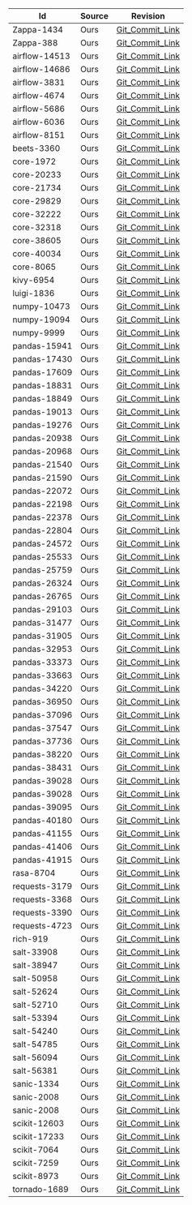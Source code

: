 | Id                                   | Source  | Revision       
|--------------------------------------|---------|-----------------------------------------------------------------------------------------------------------------------------------------|
|Zappa-1434|Ours|[Git_Commit_Link](https://github.com/Miserlou/Zappa/pull/1434)
|Zappa-388|Ours|[Git_Commit_Link](https://github.com/Miserlou/Zappa/pull/388)
|airflow-14513|Ours|[Git_Commit_Link](https://github.com/apache/airflow/pull/14513)
|airflow-14686|Ours|[Git_Commit_Link](https://github.com/apache/airflow/pull/14686)
|airflow-3831|Ours|[Git_Commit_Link](https://github.com/apache/airflow/pull/3831)
|airflow-4674|Ours|[Git_Commit_Link](https://github.com/apache/airflow/pull/4674)
|airflow-5686|Ours|[Git_Commit_Link](https://github.com/apache/airflow/pull/5686)
|airflow-6036|Ours|[Git_Commit_Link](https://github.com/apache/airflow/pull/6036)
|airflow-8151|Ours|[Git_Commit_Link](https://github.com/apache/airflow/pull/8151)
|beets-3360|Ours|[Git_Commit_Link](https://github.com/beetbox/beets/pull/3360)
|core-1972|Ours|[Git_Commit_Link](https://github.com/home-assistant/core/pull/1972)
|core-20233|Ours|[Git_Commit_Link](https://github.com/home-assistant/core/pull/20233)
|core-21734|Ours|[Git_Commit_Link](https://github.com/home-assistant/core/pull/21734)
|core-29829|Ours|[Git_Commit_Link](https://github.com/home-assistant/core/pull/29829)
|core-32222|Ours|[Git_Commit_Link](https://github.com/home-assistant/core/pull/32222)
|core-32318|Ours|[Git_Commit_Link](https://github.com/home-assistant/core/pull/32318)
|core-38605|Ours|[Git_Commit_Link](https://github.com/home-assistant/core/pull/38605)
|core-40034|Ours|[Git_Commit_Link](https://github.com/home-assistant/core/pull/40034)
|core-8065|Ours|[Git_Commit_Link](https://github.com/home-assistant/core/pull/8065)
|kivy-6954|Ours|[Git_Commit_Link](https://github.com/kivy/kivy/pull/6954)
|luigi-1836|Ours|[Git_Commit_Link](https://github.com/spotify/luigi/pull/1836)
|numpy-10473|Ours|[Git_Commit_Link](https://github.com/numpy/numpy/pull/10473)
|numpy-19094|Ours|[Git_Commit_Link](https://github.com/numpy/numpy/pull/19094)
|numpy-9999|Ours|[Git_Commit_Link](https://github.com/numpy/numpy/pull/9999)
|pandas-15941|Ours|[Git_Commit_Link](https://github.com/pandas-dev/pandas/pull/15941)
|pandas-17430|Ours|[Git_Commit_Link](https://github.com/pandas-dev/pandas/pull/17430)
|pandas-17609|Ours|[Git_Commit_Link](https://github.com/pandas-dev/pandas/pull/17609)
|pandas-18831|Ours|[Git_Commit_Link](https://github.com/pandas-dev/pandas/pull/18831)
|pandas-18849|Ours|[Git_Commit_Link](https://github.com/pandas-dev/pandas/pull/18849)
|pandas-19013|Ours|[Git_Commit_Link](https://github.com/pandas-dev/pandas/pull/19013)
|pandas-19276|Ours|[Git_Commit_Link](https://github.com/pandas-dev/pandas/pull/19276)
|pandas-20938|Ours|[Git_Commit_Link](https://github.com/pandas-dev/pandas/pull/20938)
|pandas-20968|Ours|[Git_Commit_Link](https://github.com/pandas-dev/pandas/pull/20968)
|pandas-21540|Ours|[Git_Commit_Link](https://github.com/pandas-dev/pandas/pull/21540)
|pandas-21590|Ours|[Git_Commit_Link](https://github.com/pandas-dev/pandas/pull/21590)
|pandas-22072|Ours|[Git_Commit_Link](https://github.com/pandas-dev/pandas/pull/22072)
|pandas-22198|Ours|[Git_Commit_Link](https://github.com/pandas-dev/pandas/pull/22198)
|pandas-22378|Ours|[Git_Commit_Link](https://github.com/pandas-dev/pandas/pull/22378)
|pandas-22804|Ours|[Git_Commit_Link](https://github.com/pandas-dev/pandas/pull/22804)
|pandas-24572|Ours|[Git_Commit_Link](https://github.com/pandas-dev/pandas/pull/24572)
|pandas-25533|Ours|[Git_Commit_Link](https://github.com/pandas-dev/pandas/pull/25533)
|pandas-25759|Ours|[Git_Commit_Link](https://github.com/pandas-dev/pandas/pull/25759)
|pandas-26324|Ours|[Git_Commit_Link](https://github.com/pandas-dev/pandas/pull/26324)
|pandas-26765|Ours|[Git_Commit_Link](https://github.com/pandas-dev/pandas/pull/26765)
|pandas-29103|Ours|[Git_Commit_Link](https://github.com/pandas-dev/pandas/pull/29103)
|pandas-31477|Ours|[Git_Commit_Link](https://github.com/pandas-dev/pandas/pull/31477)
|pandas-31905|Ours|[Git_Commit_Link](https://github.com/pandas-dev/pandas/pull/31905)
|pandas-32953|Ours|[Git_Commit_Link](https://github.com/pandas-dev/pandas/pull/32953)
|pandas-33373|Ours|[Git_Commit_Link](https://github.com/pandas-dev/pandas/pull/33373)
|pandas-33663|Ours|[Git_Commit_Link](https://github.com/pandas-dev/pandas/pull/33663)
|pandas-34220|Ours|[Git_Commit_Link](https://github.com/pandas-dev/pandas/pull/34220)
|pandas-36950|Ours|[Git_Commit_Link](https://github.com/pandas-dev/pandas/pull/36950)
|pandas-37096|Ours|[Git_Commit_Link](https://github.com/pandas-dev/pandas/pull/37096)
|pandas-37547|Ours|[Git_Commit_Link](https://github.com/pandas-dev/pandas/pull/37547)
|pandas-37736|Ours|[Git_Commit_Link](https://github.com/pandas-dev/pandas/pull/37736)
|pandas-38220|Ours|[Git_Commit_Link](https://github.com/pandas-dev/pandas/pull/38220)
|pandas-38431|Ours|[Git_Commit_Link](https://github.com/pandas-dev/pandas/pull/38431)
|pandas-39028|Ours|[Git_Commit_Link](https://github.com/pandas-dev/pandas/pull/39028)
|pandas-39028|Ours|[Git_Commit_Link](https://github.com/pandas-dev/pandas/pull/39028)
|pandas-39095|Ours|[Git_Commit_Link](https://github.com/pandas-dev/pandas/pull/39095)
|pandas-40180|Ours|[Git_Commit_Link](https://github.com/pandas-dev/pandas/pull/40180)
|pandas-41155|Ours|[Git_Commit_Link](https://github.com/pandas-dev/pandas/pull/41155)
|pandas-41406|Ours|[Git_Commit_Link](https://github.com/pandas-dev/pandas/pull/41406)
|pandas-41915|Ours|[Git_Commit_Link](https://github.com/pandas-dev/pandas/pull/41915)
|rasa-8704|Ours|[Git_Commit_Link](https://github.com/RasaHQ/rasa/pull/8704)
|requests-3179|Ours|[Git_Commit_Link](https://github.com/psf/requests/pull/3179)
|requests-3368|Ours|[Git_Commit_Link](https://github.com/psf/requests/pull/3368)
|requests-3390|Ours|[Git_Commit_Link](https://github.com/psf/requests/pull/3390)
|requests-4723|Ours|[Git_Commit_Link](https://github.com/psf/requests/pull/4723)
|rich-919|Ours|[Git_Commit_Link](https://github.com/willmcgugan/rich/pull/919)
|salt-33908|Ours|[Git_Commit_Link](https://github.com/saltstack/salt/pull/33908)
|salt-38947|Ours|[Git_Commit_Link](https://github.com/saltstack/salt/pull/38947)
|salt-50958|Ours|[Git_Commit_Link](https://github.com/saltstack/salt/pull/50958)
|salt-52624|Ours|[Git_Commit_Link](https://github.com/saltstack/salt/pull/52624)
|salt-52710|Ours|[Git_Commit_Link](https://github.com/saltstack/salt/pull/52710)
|salt-53394|Ours|[Git_Commit_Link](https://github.com/saltstack/salt/pull/53394)
|salt-54240|Ours|[Git_Commit_Link](https://github.com/saltstack/salt/pull/54240)
|salt-54785|Ours|[Git_Commit_Link](https://github.com/saltstack/salt/pull/54785)
|salt-56094|Ours|[Git_Commit_Link](https://github.com/saltstack/salt/pull/56094)
|salt-56381|Ours|[Git_Commit_Link](https://github.com/saltstack/salt/pull/56381)
|sanic-1334|Ours|[Git_Commit_Link](https://github.com/sanic-org/sanic/pull/1334)
|sanic-2008|Ours|[Git_Commit_Link](https://github.com/sanic-org/sanic/pull/2008)
|sanic-2008|Ours|[Git_Commit_Link](https://github.com/sanic-org/sanic/pull/2008)
|scikit-12603|Ours|[Git_Commit_Link](https://github.com/scikit-learn/scikit-learn/pull/12603)
|scikit-17233|Ours|[Git_Commit_Link](https://github.com/scikit-learn/scikit-learn/pull/17233)
|scikit-7064|Ours|[Git_Commit_Link](https://github.com/scikit-learn/scikit-learn/pull/7064)
|scikit-7259|Ours|[Git_Commit_Link](https://github.com/scikit-learn/scikit-learn/pull/7259)
|scikit-8973|Ours|[Git_Commit_Link](https://github.com/scikit-learn/scikit-learn/pull/8973)
|tornado-1689|Ours|[Git_Commit_Link](https://github.com/tornadoweb/tornado/pull/1689)
